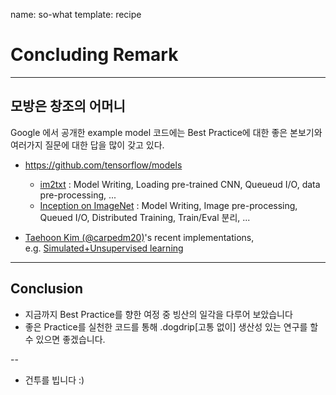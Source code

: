 name: so-what
template: recipe

# Concluding Remark

---

## 모방은 창조의 어머니

Google 에서 공개한 example model 코드에는 Best Practice에 대한 좋은 본보기와
여러가지 질문에 대한 답을 많이 갖고 있다.

- https://github.com/tensorflow/models
  - [im2txt](https://github.com/tensorflow/models/tree/master/im2txt/im2txt) : Model Writing, Loading pre-trained CNN, Queueud I/O, data pre-processing, ...
  - [Inception on ImageNet](https://github.com/tensorflow/models/tree/master/inception) : Model Writing, Image pre-processing, Queued I/O, Distributed Training, Train/Eval 분리, ...

- [Taehoon Kim (@carpedm20)](https://github.com/carpedm20/)'s recent implementations, <br/>
  e.g. [Simulated+Unsupervised learning](https://github.com/carpedm20/simulated-unsupervised-tensorflow)


---

## Conclusion

- 지금까지 Best Practice를 향한 여정 중 빙산의 일각을 다루어 보았습니다
- 좋은 Practice를 실천한 코드를 통해 .dogdrip[고통 없이] 생산성 있는 연구를 할 수 있으면 좋겠습니다.

--

- 건투를 빕니다 :)


